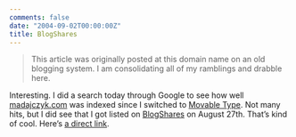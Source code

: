 ```yaml
---
comments: false
date: "2004-09-02T00:00:00Z"
title: BlogShares
---
```


> This article was originally posted at this domain name on an old blogging system.  I am consolidating all of my ramblings and drabble here.

Interesting. I did a search today through Google to see how well [madajczyk.com][1] was indexed since I switched to [Movable Type][2]. Not many hits, but I did see that I got listed on [BlogShares][3] on August 27th. That’s kind of cool. Here’s [a direct link][4].

[1]: http://madajczyk.com/
[2]: http://www.movabletype.org/
[3]: http://www.blogshares.com/
[4]: http://www.blogshares.com/blogs.php?blog=http%3A%2F%2Fwww.madajczyk.com%2Fblog